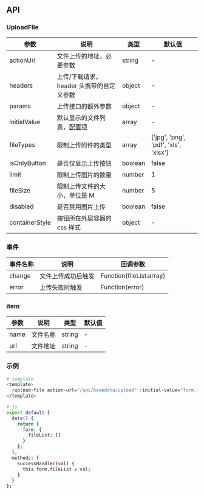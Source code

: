 ## API

### UploadFile

| 参数           | 说明                                     | 类型    | 默认值                               |
| -------------- | ---------------------------------------- | ------- | ------------------------------------ |
| actionUrl      | 文件上传的地址，必要参数                 | string  | -                                    |
| headers        | 上传/下载请求，header 头携带的自定义参数 | object  | -                                    |
| params         | 上传接口的额外参数                       | object  | -                                    |
| initialValue   | 默认显示的文件列表，[配置项](#item)      | array   | -                                    |
| fileTypes      | 限制上传附件的类型                       | array   | ['jpg', 'png', 'pdf', 'xls', 'xlsx'] |
| isOnlyButton   | 是否仅显示上传按钮                       | boolean | false                                |
| limit          | 限制上传图片的数量                       | number  | 1                                    |
| fileSize       | 限制上传文件的大小，单位是 M             | number  | 5                                    |
| disabled       | 是否禁用图片上传                         | boolean | false                                |
| containerStyle | 按钮所在外层容器的 css 样式              | object  | -                                    |

### 事件

| 事件名称 | 说明               | 回调参数                 |
| -------- | ------------------ | ------------------------ |
| change   | 文件上传成功后触发 | Function(fileList:array) |
| error    | 上传失败时触发     | Function(error)          |

### item

| 参数 | 说明     | 类型   | 默认值 |
| ---- | -------- | ------ | ------ |
| name | 文件名称 | string | -      |
| url  | 文件地址 | string | -      |

### 示例

```bash
# template
<template>
  <upload-file action-url="/api/basedata/upload" :initial-value="form.fileList" @change="successHandler" />
</template>

# js
export default {
  data() {
    return {
      form: {
        fileList: []
      }
    };
  },
  methods: {
    successHandler(val) {
      this.form.fileList = val;
    }
  }
};
```
